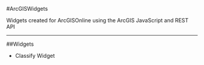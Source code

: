 #ArcGISWidgets

Widgets created for ArcGISOnline using the ArcGIS JavaScript and REST API

---

##Widgets
* Classify Widget
